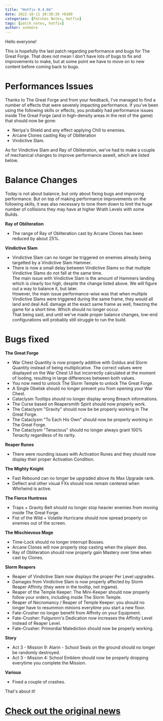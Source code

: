```yaml
---
title: "Hotfix 0.4.6b"
date: 2022-10-11 10:30:26 +0100
categories: [Patches Notes, Hotfix]
tags: [patch_notes, hotfix]
author: ashmore
---
```

Hello everyone!  
  
This is hopefully the last patch regarding performance and bugs for The Great Forge. That does not mean I don't have lots of bugs to fix and improvements to make, but at some point we have to move on to new content before coming back to bugs.  
  
Performances Issues
===================

  
Thanks to The Great Forge and from your feedback, I've managed to find a number of effects that were severely impacting performance. If you've been using the following skills or effects, you probably had performance issues inside The Great Forge (and in high-density areas in the rest of the game) that should now be gone:  
- Neriya's Shield and any effect applying Chill to enemies.  
- Arcane Clones casting Ray of Obliteration  
- Vindictive Slam.  
  
As for Vindictive Slam and Ray of Obliteration, we've had to make a couple of mechanical changes to improve performance aswell, which are listed below.  
  
Balance Changes
===============

  
Today is not about balance, but only about fixing bugs and improving performance. But on top of making performance improvements on the following skills, it was also necessary to tone them down to limit the huge number of collisions they may have at higher Wrath Levels with some Builds.  
  
**Ray of Obliteration**  
- The range of Ray of Obliteration cast by Arcane Clones has been reduced by about 25%.   
  
**Vindictive Slam**  
- Vindictive Slam can no longer be triggered on enemies already being targetted by a Vindictive Slam Hammer.  
- There is now a small delay between Vindictive Slams so that multiple Vindictive Slams do not fall at the same time.  
The main issue with Vindictive Slam is the amount of Hammers landing which is clearly too high, despite the change listed above. We will figure out a way to balance it, but later.  
However, the main issue performance-wise was that when multiple Vindictive Slams were triggered during the same frame, they would all land and deal AoE damage at the exact same frame as well, freezing the game for a short time. Which should no longer occur.  
That being said, and until we've made proper balance changes, low-end configurations will probably still struggle to run the build.  
  
Bugs fixed
==========

  
**The Great Forge**  
- War Chest Quantity is now properly additive with Goldus and Slorm Quantity instead of being multiplicative. The correct values were displayed on the War Chest UI but incorrectly calculated at the moment of looting, resulting in large differences between both values.   
- You now need to unlock The Slorm Temple to unlock The Great Forge.  
- A Single Obelisk should no longer prevent you from opening your War Chest.  
- Cataclysm Tooltips should no longer display wrong Breach informations.  
- The Curse based on Reapersmith Spirit should now properly work.  
- The Cataclysm "Gravity" should now be be properly working in The Great Forge.  
- The Cataclysm "To Each His Own" should now be properly working in The Great Forge.   
- The Cataclysm "Tenacious" should no longer always grant 100% Tenacity regardless of its rarity.  
  
**Reaper Runes**  
- There were rounding issues with Activation Runes and they should now display their proper Activation Condition.  
  
**The Mighty Knight**  
- Fast Rebound can no longer be upgraded above its Max Upgrade rank.  
- Deflect and other visual FXs should now remain centered when Whirlwind is active.  
  
**The Fierce Huntress**  
- Traps + Gravity Belt should no longer stop heavier enemies from moving inside The Great Forge.  
- Fist of the Wild + Volatile Hurricane should now spread properly on enemies out of the screen.  
  
**The Mischievous Mage**  
- Time-Lock should no longer interrupt Bosses.  
- Arcane Clones will now properly stop casting when the player dies.  
- Ray of Obliteration should now properly gain Mastery over time when cast by Clones.  
  
**Slorm Reapers**  
- Reaper of Vindictive Slam now displays the proper Per Level upgrades.  
- Damages from Vindictive Slam is now properly affected by Slorm Reaper Affinity (they were in the tooltip, not ingame).  
- Reaper of the Temple Keeper: The Mini-Keeper should now properly follow your orders, including inside The Slorm Temple.  
- Reaper of Necromancy / Reaper of Temple Keeper: you should no longer have to resummon minions everytime you start a new floor.  
- Fate-Crusher no longer benefit from Affinity on your Equipment.   
- Fate-Crusher: Fulgurorn's Dedication now increases the Affinity Level instead of Reaper Level.  
- Fate-Crusher: Primordial Malediction should now be properly working.  
  
**Story**  
- Act 3 - Mission 9: Alarin - School Seals on the ground should no longer be randomly destroyed.  
- Act 3 - Mission 4: School Emblem should now be properly dropping everytime you complete the Mission.  
  
**Various**  
- Fixed a couple of crashes.  
  
That's about it!

# <a href="https://steamstore-a.akamaihd.net/news/externalpost/steam_community_announcements/4613399405957684784" target="_blank">Check out the original news</a>